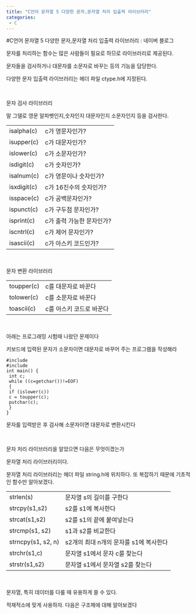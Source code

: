 ```yaml
---
title: "C언어 문자열 5 다양한 문자,문자열 처리 입출력 라이브러리"
categories:
 - C
---
```

#C언어 문자열 5 다양한 문자,문자열 처리 입출력 라이브러리 : 네이버 블로그







문자를 처리하는 함수는 많은 사람들이 필요로 하므로 라이브러리로 제공된다.

문자들을 검사하거나 대문자를 소문자로 바꾸는 등의 기능을 담당한다.

다양한 문자 입출력 라이브러리는 헤더 파일 ctype.h에 지정된다.

​

문자 검사 라이브러리

말 그댈로 영문 알파벳인지,숫자인지 대문자인지 소문자인지 등을 검사한다.




 





|  |  |
| --- | --- |
| isalpha(c) | c가 영문자인가? |
| isupper(c) | c가 대문자인가? |
| islower(c) | c가 소문자인가? |
| isdigit(c) | c가 숫자인가? |
| isalnum(c) | c가 영문이나 숫자인가? |
| isxdigit(c) | c가 16진수의 숫자인가? |
| isspace(c) | c가 공백문자인가? |
| ispunct(c) | c가 구두점 문자인가? |
| isprint(c) | c가 출력 가능한 문자인가? |
| iscntrl(c) | c가 제어 문자인가? |
| isascii(c) | c가 아스키 코드인가? |






 


​

문자 변환 라이브러리




 





|  |  |
| --- | --- |
| toupper(c) | c를 대문자로 바꾼다 |
| tolower(c) | c를 소문자로 바꾼다 |
| toascii(c) | c를 아스키 코드로 바꾼다 |






 


​

아래는 프로그래밍 시험때 나왔던 문제이다

키보드에 입력된 문자가 소문자이면 대문자로 바꾸어 주는 프로그램을 작성해라




 




```
#include
#include
int main() {
 int c;
 while ((c=getchar())!=EOF)
 {
 if (islower(c))
 c = toupper(c);
 putchar(c);
 }
}
```





 


문자를 입력받은 후 검사해 소문자이면 대문자로 변환시킨다

​

문자 처리 라이브러리을 알았으면 다음은 무엇이겠는가

문자열 처리 라이브러리이다.

문자열 처리 라이브러리는 헤더 파일 string.h에 위치하다. 또 복잡하기 때문에 기초적인 함수만 알아보겠다.




 





|  |  |
| --- | --- |
| strlen(s) | 문자열 s의 길이를 구한다 |
| strcpy(s1,s2) | s2를 s1에 복사한다 |
| strcat(s1,s2) | s2를 s1의 끝에 붙여넣는다 |
| strcmp(s1, s2) | s1과 s2를 비교한다 |
| strncpy(s1, s2, n) | s2개의 최대 n개의 문자를 s1에 복사한다 |
| strchr(s1,c) | 문자열 s1에서 문자 c를 찾는다 |
| strstr(s1,s2) | 문자열 s1에서 문자열 s2를 찾는다 |






 


​

문자열, 특히 데이터를 다룰 때 유용하게 쓸 수 있다.

적재적소에 맞게 사용하자. 다음은 구조체에 대해 알아보겠다




 

